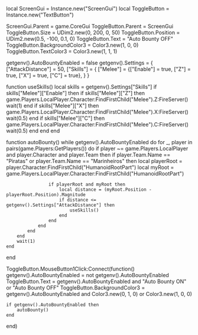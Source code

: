 local ScreenGui = Instance.new("ScreenGui")
local ToggleButton = Instance.new("TextButton")

ScreenGui.Parent = game.CoreGui
ToggleButton.Parent = ScreenGui
ToggleButton.Size = UDim2.new(0, 200, 0, 50)
ToggleButton.Position = UDim2.new(0.5, -100, 0.1, 0)
ToggleButton.Text = "Auto Bounty OFF"
ToggleButton.BackgroundColor3 = Color3.new(1, 0, 0)
ToggleButton.TextColor3 = Color3.new(1, 1, 1)

getgenv().AutoBountyEnabled = false
getgenv().Settings = {
    ["AttackDistance"] = 50,
    ["Skills"] = {
        ["Melee"] = {["Enable"] = true, ["Z"] = true, ["X"] = true, ["C"] = true},
    }
}

function useSkills()
    local skills = getgenv().Settings["Skills"]
    if skills["Melee"]["Enable"] then
        if skills["Melee"]["Z"] then game.Players.LocalPlayer.Character:FindFirstChild("Melee").Z:FireServer() wait(1) end
        if skills["Melee"]["X"] then game.Players.LocalPlayer.Character:FindFirstChild("Melee").X:FireServer() wait(0.5) end
        if skills["Melee"]["C"] then game.Players.LocalPlayer.Character:FindFirstChild("Melee").C:FireServer() wait(0.5) end
    end
end

function autoBounty()
    while getgenv().AutoBountyEnabled do
        for _, player in pairs(game.Players:GetPlayers()) do
            if player ~= game.Players.LocalPlayer and player.Character and player.Team then
                if player.Team.Name == "Piratas" or player.Team.Name == "Marinheiros" then
                    local playerRoot = player.Character:FindFirstChild("HumanoidRootPart")
                    local myRoot = game.Players.LocalPlayer.Character:FindFirstChild("HumanoidRootPart")
                    
                    if playerRoot and myRoot then
                        local distance = (myRoot.Position - playerRoot.Position).Magnitude
                        if distance <= getgenv().Settings["AttackDistance"] then
                            useSkills()
                        end
                    end
                end
            end
        end
        wait(1)
    end
end

ToggleButton.MouseButton1Click:Connect(function()
    getgenv().AutoBountyEnabled = not getgenv().AutoBountyEnabled
    ToggleButton.Text = getgenv().AutoBountyEnabled and "Auto Bounty ON" or "Auto Bounty OFF"
    ToggleButton.BackgroundColor3 = getgenv().AutoBountyEnabled and Color3.new(0, 1, 0) or Color3.new(1, 0, 0)
    
    if getgenv().AutoBountyEnabled then
        autoBounty()
    end
end)
